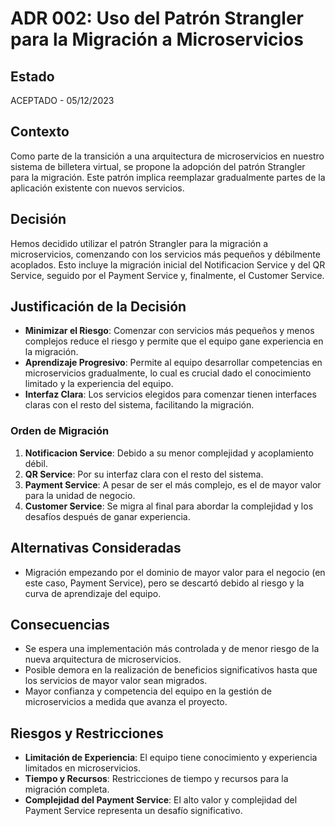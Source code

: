 # ADR 002: Uso del Patrón Strangler para la Migración a Microservicios

## Estado
ACEPTADO - 05/12/2023

## Contexto
Como parte de la transición a una arquitectura de microservicios en nuestro sistema de billetera virtual, se propone la adopción del patrón Strangler para la migración. Este patrón implica reemplazar gradualmente partes de la aplicación existente con nuevos servicios.

## Decisión
Hemos decidido utilizar el patrón Strangler para la migración a microservicios, comenzando con los servicios más pequeños y débilmente acoplados. Esto incluye la migración inicial del Notificacion Service y del QR Service, seguido por el Payment Service y, finalmente, el Customer Service.

## Justificación de la Decisión
- **Minimizar el Riesgo**: Comenzar con servicios más pequeños y menos complejos reduce el riesgo y permite que el equipo gane experiencia en la migración.
- **Aprendizaje Progresivo**: Permite al equipo desarrollar competencias en microservicios gradualmente, lo cual es crucial dado el conocimiento limitado y la experiencia del equipo.
- **Interfaz Clara**: Los servicios elegidos para comenzar tienen interfaces claras con el resto del sistema, facilitando la migración.

### Orden de Migración
1. **Notificacion Service**: Debido a su menor complejidad y acoplamiento débil.
2. **QR Service**: Por su interfaz clara con el resto del sistema.
3. **Payment Service**: A pesar de ser el más complejo, es el de mayor valor para la unidad de negocio.
4. **Customer Service**: Se migra al final para abordar la complejidad y los desafíos después de ganar experiencia.

## Alternativas Consideradas
- Migración empezando por el dominio de mayor valor para el negocio (en este caso, Payment Service), pero se descartó debido al riesgo y la curva de aprendizaje del equipo.

## Consecuencias
- Se espera una implementación más controlada y de menor riesgo de la nueva arquitectura de microservicios.
- Posible demora en la realización de beneficios significativos hasta que los servicios de mayor valor sean migrados.
- Mayor confianza y competencia del equipo en la gestión de microservicios a medida que avanza el proyecto.

## Riesgos y Restricciones
- **Limitación de Experiencia**: El equipo tiene conocimiento y experiencia limitados en microservicios.
- **Tiempo y Recursos**: Restricciones de tiempo y recursos para la migración completa.
- **Complejidad del Payment Service**: El alto valor y complejidad del Payment Service representa un desafío significativo.
